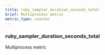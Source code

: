 ```yaml
---
title: ruby_sampler_duration_seconds_total
brief: Multiprocess metric
metric_type: counter
---
```

### ruby_sampler_duration_seconds_total

Multiprocess metric